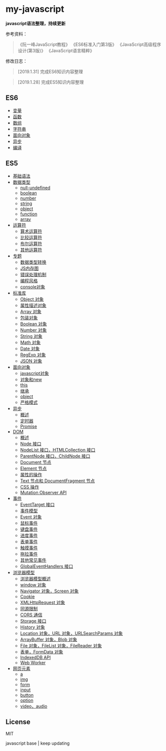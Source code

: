 # my-javascript

**javascript语法整理，持续更新**

参考资料：
> 《阮一峰JavaScript教程》
《ES6标准入门第3版》
《JavaScript高级程序设计(第3版)》
《JavaScript语言精粹》

修改日志：
> [2019.1.31] 完成ES6知识内容整理  

> [2019.1.28] 完成ES5知识内容整理

## ES6

- [变量](es6/variable.md)
- [函数](es6/function.md)
- [数组](es6/array.md)
- [字符串](es6/string.md)
- [面向对象](es6/oop.md)
- [异步](es6/async.md)
- [编译](es6/compile.md)


## ES5

- [基础语法](basic/README.md)
- [数据类型](types/README.md) 
    - [null-undefined](types/null-undefined.md)
    - [boolean](types/boolean.md)
    - [number](types/number.md)
    - [string](types/string.md)
    - [object](types/object.md)
    - [function](types/function.md)
    - [array](types/array.md)
- [运算符](operators/README.md)
    - [算术运算符](operators/arithmetic.md)
    - [比较运算符](operators/comparison.md)
    - [布尔运算符](operators/boolean.md)
    - [其他运算符](operators/priority.md)
- [专题](special/README.md)
    - [数据类型转换](special/conversion.md)
    - [JS内存图](special/storage.md)
    - [错误处理机制](special/error.md)
    - [编程风格](special/style.md)
    - [console对象](special/console.md)
- [标准库](stdlib/README.md)
    - [Object 对象](stdlib/object.md)
    - [属性描述对象](stdlib/attributes.md)
    - [Array 对象](stdlib/array.md)
    - [包装对象](stdlib/wrapper.md)
    - [Boolean 对象](stdlib/boolean.md)
    - [Number 对象](stdlib/number.md)
    - [String 对象](stdlib/string.md)
    - [Math 对象](stdlib/math.md)
    - [Date 对象](stdlib/date.md)
    - [RegExp 对象](stdlib/regexp.md)
    - [JSON 对象](stdlib/json.md)
- [面向对象](oop/README.md)
    - [javascript对象](oop/jsobject.md)
    - [对象和new](oop/new.md)
    - [this](oop/this.md)
    - [继承](oop/prototype.md)
    - [object](oop/object.md)
    - [严格模式](oop/strict.md)
- [异步](async/README.md)
    - [概述](async/general.md)
    - [定时器](async/timer.md)
    - [Promise](async/promise.md)
- [DOM](dom/README.md)
    - [概述](dom/general.md)
    - [Node 接口](dom/node.md)
    - [NodeList 接口，HTMLCollection 接口](dom/nodelist.md)
    - [ParentNode 接口，ChildNode 接口](dom/parentnode.md)
    - [Document 节点](dom/document.md)
    - [Element 节点](dom/element.md)
    - [属性的操作](dom/attributes.md)
    - [Text 节点和 DocumentFragment 节点](dom/text.md)
    - [CSS 操作](dom/css.md)
    - [Mutation Observer API](dom/mutationobserver.md)
- [事件](events/README.md)
    - [EventTarget 接口](events/eventtarget.md)
    - [事件模型](events/model.md)
    - [Event 对象](events/event.md)
    - [鼠标事件](events/mouse.md)
    - [键盘事件](events/keyboard.md)
    - [进度事件](events/progress.md)
    - [表单事件](events/form.md)
    - [触摸事件](events/touch.md)
    - [拖拉事件](events/drag.md)
    - [其他常见事件](events/common.md)
    - [GlobalEventHandlers 接口](events/globaleventhandlers.md)
- [浏览器模型](bom/README.md)
    - [浏览器模型概述](bom/engine.md)
    - [window 对象](bom/window.md)
    - [Navigator 对象，Screen 对象](bom/navigator.md)
    - [Cookie](bom/cookie.md)
    - [XMLHttpRequest 对象](bom/xmlhttprequest.md)
    - [同源限制](bom/same-origin.md)
    - [CORS 通信](bom/cors.md)
    - [Storage 接口](bom/storage.md)
    - [History 对象](bom/history.md)
    - [Location 对象，URL 对象，URLSearchParams 对象](bom/location.md)
    - [ArrayBuffer 对象，Blob 对象](bom/arraybuffer.md)
    - [File 对象，FileList 对象，FileReader 对象](bom/file.md)
    - [表单，FormData 对象](bom/form.md)
    - [IndexedDB API](bom/indexeddb.md)
    - [Web Worker](bom/webworker.md)
- [网页元素](elements/README.md)
    - [a](elements/a.md)
    - [img](elements/image.md)
    - [form](elements/form.md)
    - [input](elements/input.md)
    - [button](elements/button.md)
    - [option](elements/option.md)
    - [video，audio](elements/video.md)

## License

MIT

javascript base | keep updating
